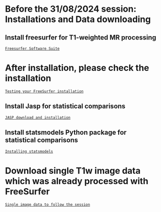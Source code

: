 # Before the 31/08/2024 session: Installations and Data downloading

## Install freesurfer for T1-weighted MR processing

<a href="https://surfer.nmr.mgh.harvard.edu/"> `Freesurfer Software Suite`</a>

# After installation, please check the installation

<a href="https://surfer.nmr.mgh.harvard.edu/fswiki/TestingFreeSurfer"> `Testing your FreeSurfer installation`</a>

## Install Jasp for statistical comparisons

<a href="https://jasp-stats.org/download/"> `JASP download and installation`</a>

## Install statsmodels Python package for statistical comparisons

<a href="hhttps://www.statsmodels.org/stable/install.html/"> `Installing statsmodels`</a>

# Download single T1w image data which was already processed with FreeSurfer

<a href="hhttps://iiitaphyd-my.sharepoint.com/:f:/g/personal/kamalaker_dadi_ihub-data_iiit_ac_in/EuASXRpuvgtPmT8Q8fE_tLgBi_ZQaRkWXArLLjhCwMbwAQ?e=RZWGn"> `Single image data to follow the session`</a>
